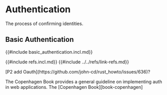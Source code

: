 # Authentication

The process of confirming identities.

## Basic Authentication

{{#include basic_authentication.incl.md}}

{{#include refs.incl.md}}
{{#include ../../refs/link-refs.md}}

<div class="hidden">
[P2 add Oauth](https://github.com/john-cd/rust_howto/issues/636)?

The Copenhagen Book provides a general guideline on implementing auth in web applications.
The [Copenhagen Book][book-copenhagen]
</div>
